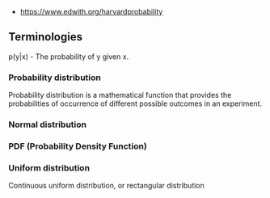 - https://www.edwith.org/harvardprobability

## Terminologies

p(y|x) - The probability of y given x.

### Probability distribution

Probability distribution is a mathematical function that provides the probabilities of occurrence of different possible outcomes in an experiment.

### Normal distribution

### PDF (Probability Density Function)

### Uniform distribution

Continuous uniform distribution, or rectangular distribution
